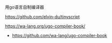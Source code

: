 用go语言自制编译器

https://github.com/elvin-du/tinyscript


https://wa-lang.org/ugo-compiler-book/

- https://github.com/wa-lang/ugo-compiler-book
